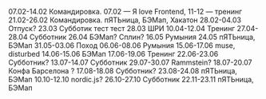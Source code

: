 07.02-14.02 Командировка. 07.02 — Я love Frontend, 11-12 — тренинг
21.02-26.02 Командировка. пЯТЬница, БЭМап, Хакатон
28.02-04.03 Отпуск?
23.03 Субботик тест тест
28.03 ШРИ
10.04-12.04 Тренинг
27.04-28.04 Субботник
26.04 БЭМап? Сплин?
16.05 Румыния
24.05 пЯТЬница, БЭМап
31.05-03.06 Поход
06.06-08.06 Румыния
15.06-17.06 muse, disturbed
14.06-15.06 БЭМап
17.06-19.06 Тренинг
22.06-23.06 Субботник?
13.07-14.07 Субботник
29.07-30.07 Rammstein?
18.07-20.07 Конфа Барселона ?
17.08-18.08 Субботник?
23.08-24.08 пЯТЬница, БЭМап
10.10-12.10 nordic.js?
26.10-27.10 Субботник
22.11-23.11 пЯТЬница, БЭМап
